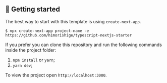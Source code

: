 ## 🚀 Getting started

The best way to start with this template is using `create-next-app`.

```
$ npx create-next-app project-name -e https://github.com/himorishige/typescript-nextjs-starter
```

If you prefer you can clone this repository and run the following commands inside the project folder:

1. `npm install` or `yarn`;
2. `yarn dev`;

To view the project open `http://localhost:3000`.
